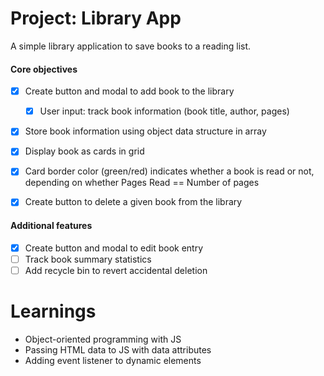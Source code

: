 # Project: Library App

A simple library application to save books to a reading list.

#### Core objectives

- [X] Create button and modal to add book to the library
    - [X] User input: track book information (book title, author, pages)
- [X] Store book information using object data structure in array
- [X] Display book as cards in grid
- [X] Card border color (green/red) indicates whether a book is read or not, depending on whether Pages Read == Number of pages
- [X] Create button to delete a given book from the library


#### Additional features

- [X] Create button and modal to edit book entry
- [ ] Track book summary statistics
- [ ] Add recycle bin to revert accidental deletion

# Learnings
- Object-oriented programming with JS
- Passing HTML data to JS with data attributes
- Adding event listener to dynamic elements
